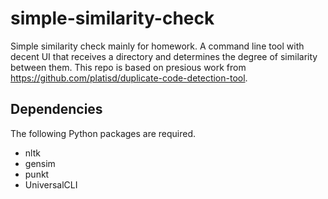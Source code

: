 # simple-similarity-check
Simple similarity check mainly for homework.
A command line tool with decent UI that receives a directory and determines the degree of similarity between them.
This repo is based on presious work from https://github.com/platisd/duplicate-code-detection-tool.

## Dependencies
The following Python packages are required.
  * nltk
  * gensim
  * punkt
  * UniversalCLI
